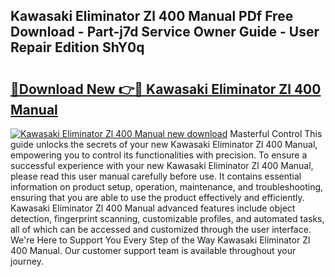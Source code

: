 ## Kawasaki Eliminator Zl 400 Manual PDf Free Download - Part-j7d Service Owner Guide - User Repair Edition ShY0q

# <h2><a href="http://bc82268.oget.top/?id=Kawasaki+Eliminator+Zl+400+Manual">🔗Download New 👉🔴 Kawasaki Eliminator Zl 400 Manual</a></h2>

[![Kawasaki Eliminator Zl 400 Manual new download](https://i.imgur.com/5g1atiW.png)](http://bc82268.oget.top/?id=Kawasaki+Eliminator+Zl+400+Manual)
Masterful Control This guide unlocks the secrets of your new Kawasaki Eliminator Zl 400 Manual, empowering you to control its functionalities with precision. To ensure a successful experience with your new Kawasaki Eliminator Zl 400 Manual, please read this user manual carefully before use. It contains essential information on product setup, operation, maintenance, and troubleshooting, ensuring that you are able to use the product effectively and efficiently. Kawasaki Eliminator Zl 400 Manual advanced features include object detection, fingerprint scanning, customizable profiles, and automated tasks, all of which can be accessed and customized through the user interface. We're Here to Support You Every Step of the Way Kawasaki Eliminator Zl 400 Manual. Our customer support team is available throughout your journey.
